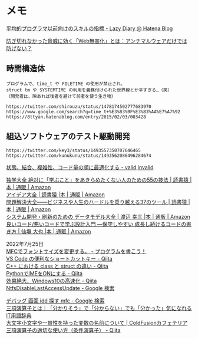 # メモ

[平均的プログラマ以前向けのスキルの指標 - Lazy Diary @ Hatena Blog](https://satob.hatenablog.com/entry/2018/10/26/012245#fn-eb59eb33)

[防ぎ切れなかった脅威に効く「Web無害化」とは：アンチマルウェアだけでは防げない？](https://members.techtarget.itmedia.co.jp/tt/members/2203/01/news01.html)


## 時間構造体
	プログラムで、time_t や FILETIME の使用が禁止され、
	struct tm や SYSTEMTIME の利用を義務付けられた世界線とか辛すぎる…（笑）
	（開発者は、隙あれば後者を避けて前者を使う生き物）
	
	https://twitter.com/shirouzu/status/1478174502777683970
	https://www.google.com/search?q=time_t+%E3%83%9F%E3%83%AA%E7%A7%92
	https://8ttyan.hatenablog.com/entry/2015/02/03/003428

## 組込ソフトウェアのテスト駆動開発  
	https://twitter.com/key3/status/1493557350707646465  
	https://twitter.com/kunukunu/status/1493562086496284674  

[状態、結合、複雑性、コード量の順に最適化する - valid,invalid](https://ohbarye.hatenablog.jp/entry/2022/01/31/state-coupling-complexity-code)


[独学大全 絶対に「学ぶこと」をあきらめたくない人のための55の技法 | 読書猿 |本 | 通販 | Amazon](https://www.amazon.co.jp/dp/4478108536)  
[アイデア大全 | 読書猿 |本 | 通販 | Amazon](https://www.amazon.co.jp/dp/4894517450)  
[問題解決大全――ビジネスや人生のハードルを乗り越える37のツール | 読書猿 |本 | 通販 | Amazon](https://www.amazon.co.jp/dp/4894517809)  
[システム開発・刷新のための データモデル大全 | 渡辺 幸三 |本 | 通販 | Amazon](https://www.amazon.co.jp/dp/4534057776)  
[良いコード/悪いコードで学ぶ設計入門 ―保守しやすい 成長し続けるコードの書き方 | 仙塲 大也 |本 | 通販 | Amazon](https://www.amazon.co.jp/dp/4297127830)  



2022年7月25日  
[MFCでフォントサイズを変更する。 - プログラムを書こう！](https://www.paveway.info/entry/2019/06/13/mfc_fontsize)  
[VS Code の便利なショートカットキー - Qiita](https://qiita.com/12345/items/64f4372fbca041e949d0)  
[C++ における class と struct の違い - Qiita](https://qiita.com/pink_bangbi/items/e25302df7f4ba7fa0db4)  
[PythonでIMEをONにする - Qiita](https://qiita.com/maccadoo/items/5fed926d1c0672aeec83)  
[効果絶大、Windows10の高速化 - Qiita](https://qiita.com/housu_jp/items/2148282b9bc274ee9ea5)  
[NtfsDisableLastAccessUpdate - Google 検索](https://www.google.com/search?q=NtfsDisableLastAccessUpdate)  

[デバッグ 画面 idd 探す mfc - Google 検索](https://www.google.com/search?q=%E3%83%87%E3%83%90%E3%83%83%E3%82%B0+%E7%94%BB%E9%9D%A2+idd+%E6%8E%A2%E3%81%99+mfc&nirf=%E3%83%87%E3%83%90%E3%83%83%E3%82%B0+%E7%94%BB%E9%9D%A2+id+%E6%8E%A2%E3%81%99+mfc)  
[三項演算子とは｜「分かりそう」で「分からない」でも「分かった」気になれるIT用語辞典](https://wa3.i-3-i.info/word11653.html)  
[大文字小文字や一貫性を持った変数の名前について | ColdFusionカフェテリア](https://forum.samuraiz.co.jp/samu03/01.html)  
[三項演算子の適切な使い方（条件演算子） - Qiita](https://qiita.com/smicle/items/7d3b9881834dc0142fb7)  

